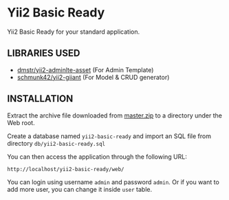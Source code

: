 Yii2 Basic Ready
============================

Yii2 Basic Ready for your standard application.

LIBRARIES USED
--------------
	
- [dmstr/yii2-adminlte-asset](https://github.com/dmstr/yii2-adminlte-asset) (For Admin Template)
- [schmunk42/yii2-giiant](https://github.com/schmunk42/yii2-giiant) (For Model & CRUD generator)
	

INSTALLATION
------------

Extract the archive file downloaded from [master.zip](https://github.com/febfeb/yii2-adminlte-basic/archive/master.zip) to a directory under the Web root.

Create a database named `yii2-basic-ready` and import an SQL file from directory `db/yii2-basic-ready.sql`

You can then access the application through the following URL:

~~~
http://localhost/yii2-basic-ready/web/
~~~

You can login using username `admin` and password `admin`. Or if you want to add more user, you can change it inside `user` table.
